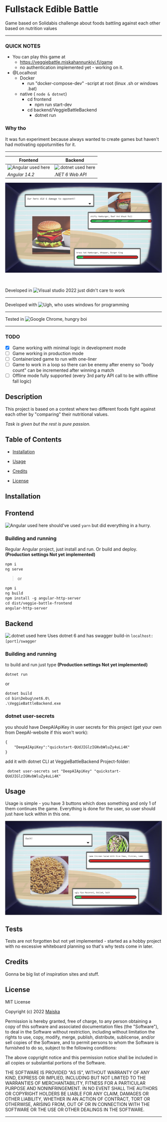 # Fullstack Edible Battle
 Game based on Solidabis challenge about foods battling against each other based on nutrition values
 <hr>

### QUICK NOTES
* You can play this game at
  * https://veggiebattle.miskahannunkivi.fi/game
  * no authentication implemented yet - working on it.
* @Localhost
  * Docker
    * run "docker-compose-dev" -script at root (linux .sh or windows .bat)
  * native ( ```node & dotnet```)
    * cd frontend 
      * npm run start-dev
    * cd backend/VeggieBattleBackend
      * dotnet run
### Why tho
 It was fun experiment because always wanted to create games but haven't had motivating oppoturnities for it.

 <hr>
 
| Frontend | Backend |
|--|--|
| ![Angular used here](https://img.shields.io/badge/Angular-DD0031?style=for-the-badge&logo=angular&logoColor=gold) | ![.dotnet used here](https://img.shields.io/badge/.NET-512BD4?style=for-the-badge&logo=dotnet&logoColor=gold) |
| *Angular 14.2* |  *.NET 6 Web API* 

 ![Burgers have an argue](docs/pics/battle_of_burgers.png)

<br>


 Developed in ![Visual studio 2022 just didn't care to work](https://img.shields.io/badge/VSCode-0078D4?style=for-the-badge&logo=visual%20studio%20code&logoColor=white)

<hr>

Developed with ![Ugh, who uses windows for programming](https://img.shields.io/badge/Windows-0078D6?style=for-the-badge&logo=windows&logoColor=white)
<hr>

Tested in ![Google Chrome, hungry boi](https://img.shields.io/badge/Google_chrome-4285F4?style=for-the-badge&logo=Google-chrome&logoColor=white)
<hr>

###  TODO

 - [x] Game working with minimal logic in development mode
 - [ ] Game working in production mode
 - [ ] Containerized game to run with one-liner
 - [ ] Game to work in a loop so there can be enemy after enemy so "body count" can be incremented after winning a match
 - [ ] Offline mode fully supported (every 3rd party API call to be with offline fall logic)

## Description

This project is based on a contest where two different foods fight against each other by "comparing" their nutritional values.

*Task is given but the rest is pure passion.*

## Table of Contents

-  [Installation](#installation)

-  [Usage](#usage)

-  [Credits](#credits)

-  [License](#license)

## Installation


## Frontend
![Angular used here](https://img.shields.io/badge/Angular-DD0031?style=for-the-badge&logo=angular&logoColor=white)
should've used `yarn` but did everything in a hurry.

### Building and running
Regular Angular project, just install and run. Or build and deploy. **(Production settings **Not yet** implemented)**

    npm i
    ng serve

> or

    npm i
    ng build
    npm install -g angular-http-server
    cd dist/veggie-battle-frontend
    angular-http-server

## Backend
![.dotnet used here](https://img.shields.io/badge/.NET-512BD4?style=for-the-badge&logo=dotnet&logoColor=white)
Uses dotnet 6 and has swagger build-in `localhost:[port]/swagger`

### Building and running
to build and run just type **(Production settings **Not yet** implemented)**

    dotnet run
or

    dotnet build
    cd bin\Debug\net6.0\
    .\VeggieBattleBackend.exe

### dotnet user-secrets
you should have DeepAIApiKey in user secrets for this project (get your own from DeepAI-website if this won't work):

    {
        "DeepAIApiKey":"quickstart-QUdJIGlzIGNvbWluZy4uLi4K"
    }

add it with dotnet CLI at VeggieBattleBackend Project-folder:

     dotnet user-secrets set "DeepAIApiKey" "quickstart-QUdJIGlzIGNvbWluZy4uLi4K"


## Usage

Usage is simple - you have 3 buttons which does something and only 1 of them continues the game. 
Everything is done for the user, so user should just have luck within in this one.

 ![IF adjectives could kill](docs/pics/lame_and_ugly.png)

## Tests

Tests are not forgotten but not yet implemented - started as a hobby project with no excessive whiteboard planning so that's why tests come in later.

## Credits

Gonna be big list of inspiration sites and stuff.

## License

MIT License

Copyright (c) 2022 [Maiska](https://github.com/Maiska123)

Permission is hereby granted, free of charge, to any person obtaining a copy
of this software and associated documentation files (the "Software"), to deal
in the Software without restriction, including without limitation the rights
to use, copy, modify, merge, publish, distribute, sublicense, and/or sell
copies of the Software, and to permit persons to whom the Software is
furnished to do so, subject to the following conditions:

The above copyright notice and this permission notice shall be included in all
copies or substantial portions of the Software.

THE SOFTWARE IS PROVIDED "AS IS", WITHOUT WARRANTY OF ANY KIND, EXPRESS OR
IMPLIED, INCLUDING BUT NOT LIMITED TO THE WARRANTIES OF MERCHANTABILITY,
FITNESS FOR A PARTICULAR PURPOSE AND NONINFRINGEMENT. IN NO EVENT SHALL THE
AUTHORS OR COPYRIGHT HOLDERS BE LIABLE FOR ANY CLAIM, DAMAGES OR OTHER
LIABILITY, WHETHER IN AN ACTION OF CONTRACT, TORT OR OTHERWISE, ARISING FROM,
OUT OF OR IN CONNECTION WITH THE SOFTWARE OR THE USE OR OTHER DEALINGS IN THE
SOFTWARE.

---
